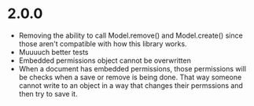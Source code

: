 # 2.0.0

- Removing the ability to call Model.remove() and Model.create() since those aren't compatible with how this library works.
- Muuuuch better tests
- Embedded permissions object cannot be overwritten
- When a document has embedded permissions, those permissions will be checks when a save or remove is being done. That way someone cannot write to an object in a way that changes their permssions and then try to save it.